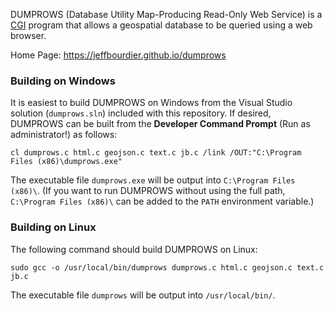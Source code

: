 DUMPROWS (Database Utility Map-Producing Read-Only Web Service) is a [CGI](https://en.wikipedia.org/wiki/Common_Gateway_Interface) program that allows a geospatial database to be queried using a web browser.

Home Page:  https://jeffbourdier.github.io/dumprows

### Building on Windows

It is easiest to build DUMPROWS on Windows from the Visual Studio solution (`dumprows.sln`) included with this repository.  If desired, DUMPROWS can be built from the **Developer Command Prompt** (Run as administrator!) as follows:

	cl dumprows.c html.c geojson.c text.c jb.c /link /OUT:"C:\Program Files (x86)\dumprows.exe"

The executable file `dumprows.exe` will be output into `C:\Program Files (x86)\`.  (If you want to run DUMPROWS without using the full path, `C:\Program Files (x86)\` can be added to the `PATH` environment variable.)

### Building on Linux

The following command should build DUMPROWS on Linux:

	sudo gcc -o /usr/local/bin/dumprows dumprows.c html.c geojson.c text.c jb.c

The executable file `dumprows` will be output into `/usr/local/bin/`.
